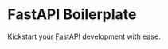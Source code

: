 # FastAPI Boilerplate

Kickstart your [FastAPI](https://fastapi.tiangolo.com/) development with ease.
